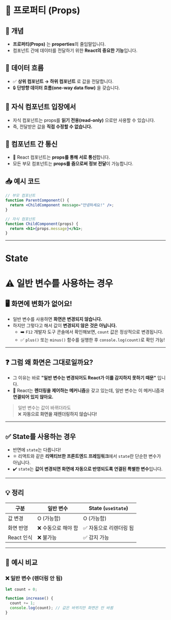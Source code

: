 # 🧩 프로퍼티 (Props)

## 📌 개념
- **프로퍼티(Props)** 는 **properties**의 줄임말입니다.
- 컴포넌트 간에 데이터를 전달하기 위한 **React의 중요한 기능**입니다.

## 🔁 데이터 흐름
- ✅ **상위 컴포넌트 → 하위 컴포넌트** 로 값을 전달합니다.
- 🔒 **단방향 데이터 흐름(one-way data flow)** 을 갖습니다.

## 🧒 자식 컴포넌트 입장에서
- 자식 컴포넌트는 props를 **읽기 전용(read-only)** 으로만 사용할 수 있습니다.
- 즉, 전달받은 값을 **직접 수정할 수 없습니다.**

## 🔗 컴포넌트 간 통신
- 💬 React 컴포넌트는 **props를 통해 서로 통신**합니다.
- 모든 부모 컴포넌트는 **props를 줌으로써 정보 전달**이 가능합니다.

## 📥 예시 코드
```jsx
// 부모 컴포넌트
function ParentComponent() {
  return <ChildComponent message="안녕하세요!" />;
}

// 자식 컴포넌트
function ChildComponent(props) {
  return <h1>{props.message}</h1>;
}
```
---------------------------
# State

# ⚠️ 일반 변수를 사용하는 경우

## 🖥️ 화면에 변화가 없어요!

- 일반 변수를 사용하면 **화면은 변경되지 않습니다.**
- 하지만 그렇다고 해서 값이 **변경되지 않은 것은 아닙니다.**
  - ➡️ `F12` 개발자 도구 콘솔에서 확인해보면, `count` 값은 정상적으로 변경됩니다.
  - ✅ `plus()` 또는 `minus()` 함수를 실행한 후 `console.log(count)`로 확인 가능!

---

## ❓ 그럼 왜 화면은 그대로일까요?

- 그 이유는 바로 **"일반 변수는 변경되어도 React가 이를 감지하지 못하기 때문"** 입니다.
- 🔄 React는 **렌더링을 제어하는 메커니즘**을 갖고 있는데, 일반 변수는 이 메커니즘과 **연결되어 있지 않아요.**

> 일반 변수는 값이 바뀌더라도  
> ❌ **자동으로 화면을 재렌더링하지 않습니다!**

---

## ✅ State를 사용하는 경우

- 반면에 `state`는 다릅니다!
- ⚛️ 리액트와 같은 **리액티브한 프론트엔드 프레임워크**에서 `state`란 단순한 변수가 아닙니다.
- ✔️ `state`는 **값이 변경되면 화면에 자동으로 반영되도록 연결된 특별한 변수**입니다.

---

## 💡 정리

| 구분        | 일반 변수         | State (`useState`)     |
|-------------|-------------------|------------------------|
| 값 변경     | O (가능함)         | O (가능함)             |
| 화면 반영   | ❌ 수동으로 해야 함 | ✅ 자동으로 리렌더링 됨 |
| React 인식 | ❌ 불가능           | ✅ 감지 가능             |

---

## 🧪 예시 비교

### ❌ 일반 변수 (렌더링 안 됨)
```jsx
let count = 0;

function increase() {
  count += 1;
  console.log(count); // 값은 바뀌지만 화면은 안 바뀜
}
